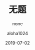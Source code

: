 ---
layout: post
title: 无题
subtitle: "none"
date: 2019-07-02
author: "aloha1024"
catalog: true
tags:
    - 随笔
    - 摘抄
---